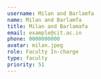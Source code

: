 ```yaml
---
username: Milan and Barlamfa
name: Milan and Barlamfa
title: Milan and Barlamafa
email: example@cit.ac.in
phone: 0000000000
avatar: milan.jpeg
role: Faculty In-charge
type: faculty
priority: 51
---
```


